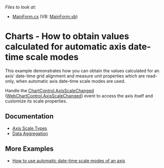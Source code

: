 <!-- default file list -->
*Files to look at*:

* [MainForm.cs](./CS/MainForm.cs) (VB: [MainForm.vb](./VB/MainForm.vb))
<!-- default file list end -->

# Charts - How to obtain values calculated for automatic axis date-time scale modes

This example demonstrates how you can obtain the values calculated for an axis' date-time grid alignment and measure unit properties which are read-only, when automatic axis date-time scale modes are used.

Handle the [ChartControl.AxisScaleChanged](https://docs.devexpress.com/WindowsForms/DevExpress.XtraCharts.ChartControl.AxisScaleChanged) ([WebChartControl.AxisScaleChanged](https://docs.devexpress.com/AspNet/DevExpress.XtraCharts.Web.WebChartControl.AxisScaleChanged)) event to access the axis itself and customize its scale properties.

## Documentation

- [Axis Scale Types](https://docs.devexpress.com/WindowsForms/5799/controls-and-libraries/chart-control/axes/axis-scale-types)
- [Data Aggregation](https://docs.devexpress.com/WindowsForms/6247/controls-and-libraries/chart-control/data-representation/data-aggregation)

## More Examples

- [How to use automatic date-time scale modes of an axis](https://github.com/DevExpress-Examples/how-to-use-automatic-date-time-scale-modes-of-an-axis-e1531)
